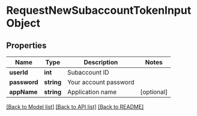 # RequestNewSubaccountTokenInputObject

## Properties
Name | Type | Description | Notes
------------ | ------------- | ------------- | -------------
**userId** | **int** | Subaccount ID | 
**password** | **string** | Your account password | 
**appName** | **string** | Application name | [optional] 

[[Back to Model list]](../README.md#documentation-for-models) [[Back to API list]](../README.md#documentation-for-api-endpoints) [[Back to README]](../README.md)


